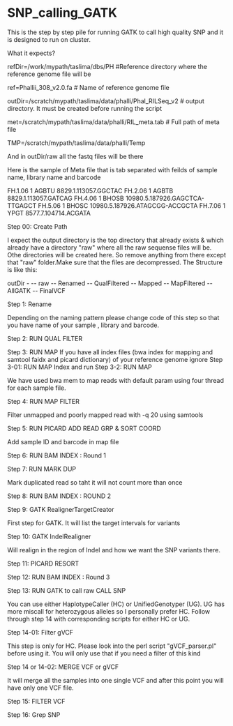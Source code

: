 # SNP_calling_GATK

This is the step by step pile for running GATK to call high quality SNP and it is designed to run on cluster.

What it expects?

refDir=/work/mypath/taslima/dbs/PH #Reference directory where the reference genome file will be

ref=Phallii_308_v2.0.fa # Name of reference genome file

outDir=/scratch/mypath/taslima/data/phalli/Phal_RILSeq_v2 # output directory. It must be created before running the script

met=/scratch/mypath/taslima/data/phalli/RIL_meta.tab # Full path of meta file

TMP=/scratch/mypath/taslima/data/phalli/Temp

And in outDir/raw all the fastq files will be there

Here is the sample of Meta file that is tab separated with feilds of sample name, library name and barcode

FH.1.06 1       AGBTU   8829.1.113057.GGCTAC
FH.2.06 1       AGBTB   8829.1.113057.GATCAG
FH.4.06 1       BHOSB   10980.5.187926.GAGCTCA-TTGAGCT
FH.5.06 1       BHOSC   10980.5.187926.ATAGCGG-ACCGCTA
FH.7.06 1       YPGT    8577.7.104714.ACGATA

Step 00: Create Path

I expect the output directory is the top directory that already exists & which already have a directory "raw" where all the raw sequense files will be. Othe directories will be created here. So remove anything from there except that "raw" folder.Make sure that the files are decompressed. The Structure is like this:

 outDir -
 	     -- raw
       -- Renamed
       -- QualFiltered
       -- Mapped
       -- MapFiltered
       -- AllGATK
       -- FinalVCF 


Step 1: Rename 

Depending on the naming pattern please change code of this step so that you have name of your sample , library and barcode.

Step 2: RUN QUAL FILTER

Step 3: RUN MAP
If you have all index files (bwa index for mapping and samtool faidx and picard dictionary) of your reference genome ignore Step 3-01: RUN MAP Index and run Step 3-2: RUN MAP

We have used bwa mem to map reads with default param using four thread for each sample file.

Step 4: RUN MAP FILTER

Filter unmapped and poorly mapped read with -q 20 using samtools

Step 5: RUN PICARD ADD READ GRP & SORT COORD

Add sample ID and barcode in map file

Step 6: RUN BAM INDEX : Round 1

Step 7: RUN MARK DUP 

Mark duplicated read so taht it will not count more than once

Step 8: RUN BAM INDEX : ROUND 2

Step 9: GATK RealignerTargetCreator

First step for GATK. It will list the target intervals for variants

Step 10: GATK IndelRealigner

Will realign in the region of Indel and how we want the SNP variants there.

Step 11: PICARD RESORT

Step 12: RUN BAM INDEX : Round 3

Step 13: RUN GATK to call raw CALL SNP

You can use either HaplotypeCaller (HC) or UnifiedGenotyper (UG). UG has more miscall for heterozygous alleles so I personally prefer HC. Follow through step 14 with corresponding scripts for either HC or UG.

Step 14-01: Filter gVCF

This step is only for HC. Please look into the perl script "gVCF_parser.pl" before using it. You will only use that if you need a filter of this kind

Step 14 or 14-02: MERGE VCF or gVCF

It will merge all the samples into one single VCF and after this point you will have only one VCF file.

Step 15: FILTER VCF

Step 16: Grep SNP


